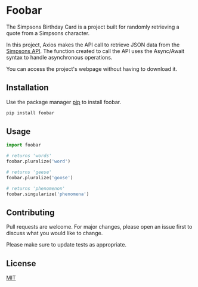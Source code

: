 # Foobar

The Simpsons Birthday Card is a project built for randomly retrieving a quote from a Simpsons character.

In this project, Axios makes the API call to retrieve JSON data from the [Simpsons API](https://thesimpsonsquoteapi.glitch.me/). The function created to call the API uses the Async/Await syntax to handle asynchronous operations.

You can access the project's webpage without having to download it. 

## Installation

Use the package manager [pip](https://pip.pypa.io/en/stable/) to install foobar.

```bash
pip install foobar
```

## Usage

```python
import foobar

# returns 'words'
foobar.pluralize('word')

# returns 'geese'
foobar.pluralize('goose')

# returns 'phenomenon'
foobar.singularize('phenomena')
```

## Contributing

Pull requests are welcome. For major changes, please open an issue first
to discuss what you would like to change.

Please make sure to update tests as appropriate.

## License

[MIT](https://choosealicense.com/licenses/mit/)
